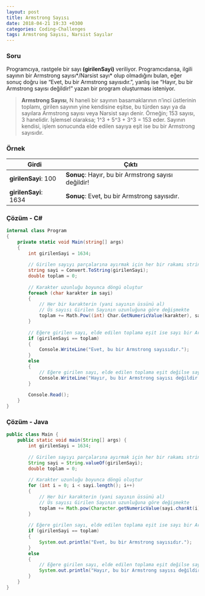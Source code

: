 ```yaml
---
layout: post
title: Armstrong Sayısı
date: 2018-04-21 19:33 +0300
categories: Coding-Challenges
tags: Armstrong Sayısı, Narsist Sayılar
---
```

### Soru
Programcıya, rastgele bir sayı **(girilenSayi)** veriliyor. Programcıdansa, ilgili sayının bir Armstrong sayısı*/Narsist sayı* olup olmadığını bulan, eğer sonuç doğru ise “Evet, bu bir Armstrong sayısıdır.”, yanlış ise “Hayır, bu bir Armstrong sayısı değildir!” yazan bir program oluşturması isteniyor.

> **Armstrong Sayısı**, N haneli bir sayının basamaklarının n’inci üstlerinin toplamı, girilen sayının yine kendisine eşitse, bu türden sayı ya da sayılara Armstrong sayısı veya Narsist sayı denir. Örneğin; 153 sayısı, 3 hanelidir. İşlemsel olaraksa; 1^3 + 5^3 + 3^3 = 153 eder. Sayının kendisi, işlem sonucunda elde edilen sayıya eşit ise bu bir Armstrong sayısıdır.

### Örnek

| Girdi                 | Çıktı                                               |
|-----------------------|-----------------------------------------------------|
| **girilenSayi**: 100  | **Sonuç**: Hayır, bu bir Armstrong sayısı değildir! |
| **girilenSayi**: 1634 | **Sonuç**: Evet, bu bir Armstrong sayısıdır.        |

### Çözüm - C#
```csharp
internal class Program
{
    private static void Main(string[] args)
    {
        int girilenSayi = 1634;
 
        // Girilen sayıyı parçalarına ayırmak için her bir rakamı string değere dönüştür
        string sayi = Convert.ToString(girilenSayi);
        double toplam = 0;
 
        // Karakter uzunluğu boyunca döngü oluştur
        foreach (char karakter in sayi)
        {
            // Her bir karakterin (yani sayının üssünü al)
            // Üs sayısı Girilen Sayının uzunluğuna göre değişmekte
            toplam += Math.Pow((int) Char.GetNumericValue(karakter), sayi.Length);
        }
 
        // Eğere girilen sayı, elde edilen toplama eşit ise sayı bir Armstrong sayısıdır
        if (girilenSayi == toplam)
        {
            Console.WriteLine("Evet, bu bir Armstrong sayısıdır.");
        }
        else
        {
            // Eğere girilen sayı, elde edilen toplama eşit değilse sayı sıradan bir sayıdır 
            Console.WriteLine("Hayır, bu bir Armstrong sayısı değildir!");
        }
 
        Console.Read();
    }
}
```

### Çözüm - Java
```java
public class Main {
    public static void main(String[] args) {
        int girilenSayi = 1634;
 
        // Girilen sayıyı parçalarına ayırmak için her bir rakamı string değere dönüştür
        String sayi = String.valueOf(girilenSayi);
        double toplam = 0;
 
        // Karakter uzunluğu boyunca döngü oluştur
        for (int i = 0; i < sayi.length(); i++)
        {
            // Her bir karakterin (yani sayının üssünü al)
            // Üs sayısı Girilen Sayının uzunluğuna göre değişmekte
            toplam += Math.pow(Character.getNumericValue(sayi.charAt(i)), sayi.length());
        }
 
        // Eğere girilen sayı, elde edilen toplama eşit ise sayı bir Armstrong sayısıdır
        if (girilenSayi == toplam)
        {
            System.out.println("Evet, bu bir Armstrong sayısıdır.");
        }
        else
        {
            // Eğere girilen sayı, elde edilen toplama eşit değilse sayı sıradan bir sayıdır
            System.out.println("Hayır, bu bir Armstrong sayısı değildir!");
        }
    }
}
```